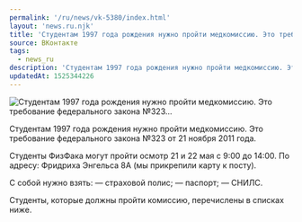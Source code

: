 ```yaml
---
permalink: '/ru/news/vk-5380/index.html'
layout: 'news.ru.njk'
title: 'Студентам 1997 года рождения нужно пройти медкомиссию. Это требование федерального закона №323'
source: ВКонтакте
tags:
  - news_ru
description: 'Студентам 1997 года рождения нужно пройти медкомиссию. Это требование федерального закона №323…'
updatedAt: 1525344226
---
```

![Студентам 1997 года рождения нужно пройти медкомиссию. Это требование федерального закона №323…](https://sun9-13.userapi.com/impf/c846416/v846416475/3e7be/18kYTfQ0GAg.jpg?size=960x960&quality=96&proxy=1&sign=6e93bee95e12e62477f7908d8237e011&c_uniq_tag=yzYV0tc8F3VpgAzaph_hryxW8KLXZEAUAtFwOA8dJkQ&type=album)

Студентам 1997 года рождения нужно пройти медкомиссию. Это требование федерального закона №323 от 21 ноября 2011 года.

Студенты ФизФака могут пройти осмотр 21 и 22 мая с 9:00 до 14:00. По адресу: Фридриха Энгельса 8А (мы прикрепили карту к посту).

С собой нужно взять:
— страховой полис;
— паспорт;
— СНИЛС.

Студенты, которые должны пройти комиссию, перечислены в списках ниже.

